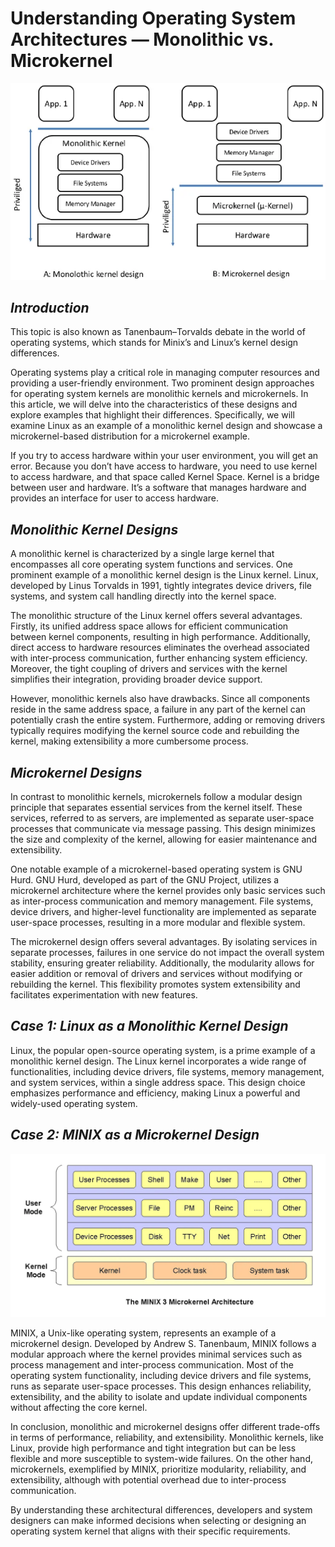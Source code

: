 # Understanding Operating System Architectures — Monolithic vs. Microkernel

![[linux-vs-architecture]](linux-arch.webp)

## ***Introduction***

This topic is also known as Tanenbaum–Torvalds debate in the world of operating systems, which stands for Minix’s and Linux’s kernel design differences.

Operating systems play a critical role in managing computer resources and providing a user-friendly environment. Two prominent design approaches for operating system kernels are monolithic kernels and microkernels. In this article, we will delve into the characteristics of these designs and explore examples that highlight their differences. Specifically, we will examine Linux as an example of a monolithic kernel design and showcase a microkernel-based distribution for a microkernel example.

If you try to access hardware within your user environment, you will get an error. Because you don’t have access to hardware, you need to use kernel to access hardware, and that space called Kernel Space. Kernel is a bridge between user and hardware. It’s a software that manages hardware and provides an interface for user to access hardware.


## ***Monolithic Kernel Designs***

A monolithic kernel is characterized by a single large kernel that encompasses all core operating system functions and services. One prominent example of a monolithic kernel design is the Linux kernel. Linux, developed by Linus Torvalds in 1991, tightly integrates device drivers, file systems, and system call handling directly into the kernel space.

The monolithic structure of the Linux kernel offers several advantages. Firstly, its unified address space allows for efficient communication between kernel components, resulting in high performance. Additionally, direct access to hardware resources eliminates the overhead associated with inter-process communication, further enhancing system efficiency. Moreover, the tight coupling of drivers and services with the kernel simplifies their integration, providing broader device support.

However, monolithic kernels also have drawbacks. Since all components reside in the same address space, a failure in any part of the kernel can potentially crash the entire system. Furthermore, adding or removing drivers typically requires modifying the kernel source code and rebuilding the kernel, making extensibility a more cumbersome process.


## ***Microkernel Designs***

In contrast to monolithic kernels, microkernels follow a modular design principle that separates essential services from the kernel itself. These services, referred to as servers, are implemented as separate user-space processes that communicate via message passing. This design minimizes the size and complexity of the kernel, allowing for easier maintenance and extensibility.

One notable example of a microkernel-based operating system is GNU Hurd. GNU Hurd, developed as part of the GNU Project, utilizes a microkernel architecture where the kernel provides only basic services such as inter-process communication and memory management. File systems, device drivers, and higher-level functionality are implemented as separate user-space processes, resulting in a more modular and flexible system.

The microkernel design offers several advantages. By isolating services in separate processes, failures in one service do not impact the overall system stability, ensuring greater reliability. Additionally, the modularity allows for easier addition or removal of drivers and services without modifying or rebuilding the kernel. This flexibility promotes system extensibility and facilitates experimentation with new features.


## ***Case 1: Linux as a Monolithic Kernel Design***

Linux, the popular open-source operating system, is a prime example of a monolithic kernel design. The Linux kernel incorporates a wide range of functionalities, including device drivers, file systems, memory management, and system services, within a single address space. This design choice emphasizes performance and efficiency, making Linux a powerful and widely-used operating system.


## ***Case 2: MINIX as a Microkernel Design***
![[minix]](minix.webp)

MINIX, a Unix-like operating system, represents an example of a microkernel design. Developed by Andrew S. Tanenbaum, MINIX follows a modular approach where the kernel provides minimal services such as process management and inter-process communication. Most of the operating system functionality, including device drivers and file systems, runs as separate user-space processes. This design enhances reliability, extensibility, and the ability to isolate and update individual components without affecting the core kernel.

In conclusion, monolithic and microkernel designs offer different trade-offs in terms of performance, reliability, and extensibility. Monolithic kernels, like Linux, provide high performance and tight integration but can be less flexible and more susceptible to system-wide failures. On the other hand, microkernels, exemplified by MINIX, prioritize modularity, reliability, and extensibility, although with potential overhead due to inter-process communication.

By understanding these architectural differences, developers and system designers can make informed decisions when selecting or designing an operating system kernel that aligns with their specific requirements.